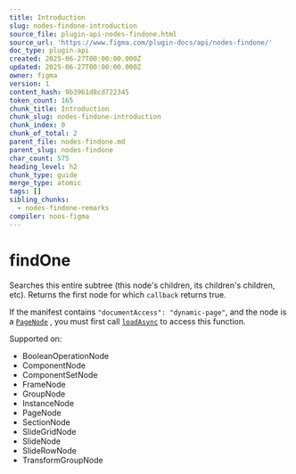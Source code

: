 ```yaml
---
title: Introduction
slug: nodes-findone-introduction
source_file: plugin-api-nodes-findone.html
source_url: 'https://www.figma.com/plugin-docs/api/nodes-findone/'
doc_type: plugin-api
created: 2025-06-27T00:00:00.000Z
updated: 2025-06-27T00:00:00.000Z
owner: figma
version: 1
content_hash: 9b3961d8cd722345
token_count: 165
chunk_title: Introduction
chunk_slug: nodes-findone-introduction
chunk_index: 0
chunk_of_total: 2
parent_file: nodes-findone.md
parent_slug: nodes-findone
char_count: 575
heading_level: h2
chunk_type: guide
merge_type: atomic
tags: []
sibling_chunks:
  - nodes-findone-remarks
compiler: noos-figma
---
```


# findOne

Searches this entire subtree (this node's children, its children's children, etc). Returns the first node for which `callback` returns true.

If the manifest contains `"documentAccess": "dynamic-page"`, and the node is a [`PageNode`](/plugin-docs/api/PageNode/)
, you must first call [`loadAsync`](/plugin-docs/api/PageNode/#loadasync)
 to access this function.

 Supported on:

- BooleanOperationNode
- ComponentNode
- ComponentSetNode
- FrameNode
- GroupNode
- InstanceNode
- PageNode
- SectionNode
- SlideGridNode
- SlideNode
- SlideRowNode
- TransformGroupNode
